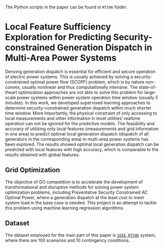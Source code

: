 The Python scripts in the paper can be found in `RTS96` folder.
# Local Feature Sufficiency Exploration for Predicting Security-constrained Generation Dispatch in Multi-Area Power Systems
Deriving generation dispatch is essential for efficient
and secure operation of electric power systems. This is usually
achieved by solving a security-constrained optimal power flow
(SCOPF) problem, which is by nature non-convex, usually
nonlinear and thus computationally intensive. The state-of-theart
optimization approaches are not able to solve this problem
for large-scale power systems within power system operation
time window (usually 5 minutes). In this work, we developed
supervised learning approaches to determine security-constrained
generation dispatch within much shorter time window. More
importantly, the physical constraint of only accessing to local
measurements and other information in most utilities’ realtime
operation can not be ignored for the predictive models.
The feasibility and accuracy of utilizing only local features
(measurements and grid information in one area) to predict
optimal local generation dispatch (dispatch of all generators in
the corresponding area) in multi-area power systems has been
explored. The results showed optimal local generation dispatch
can be predicted with local features with high accuracy, which
is comparable to the results obtained with global features.
## Grid Optimization

The objective of GO competition is to accelerate the development of transformational and disruptive methods for solving power system optimization problems, including Preventative Security Constrained AC Optimal Power, where a generation dispatch at the least cost to meet system load in the base case is needed. This project is an attempt to tackle this problem using machine learning regression algorithms.

## Dataset
The dataset employed for the main part of this paper is [`IEEE RTS96`](https://gocompetition.energy.gov/sites/default/files/dataset/Phase_0_RTS96.zip) system, where there are 100 scenarios and 10 contingency conditions. 
